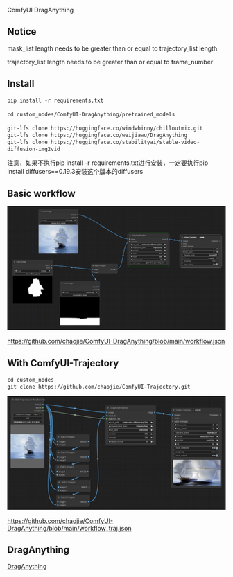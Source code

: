 ComfyUI DragAnything

## Notice

mask_list length needs to be greater than or equal to trajectory_list length

trajectory_list length needs to be greater than or equal to frame_number

## Install

```
pip install -r requirements.txt

cd custom_nodes/ComfyUI-DragAnything/pretrained_models

git-lfs clone https://huggingface.co/windwhinny/chilloutmix.git
git-lfs clone https://huggingface.co/weijiawu/DragAnything
git-lfs clone https://huggingface.co/stabilityai/stable-video-diffusion-img2vid
```

注意，如果不执行pip install -r requirements.txt进行安装，一定要执行pip install diffusers==0.19.3安装这个版本的diffusers

## Basic workflow

<img src="wf.png" raw=true>

https://github.com/chaojie/ComfyUI-DragAnything/blob/main/workflow.json

## With ComfyUI-Trajectory

```
cd custom_nodes
git clone https://github.com/chaojie/ComfyUI-Trajectory.git
```

<img src="wf_traj.png" raw=true>

https://github.com/chaojie/ComfyUI-DragAnything/blob/main/workflow_traj.json

## DragAnything

[DragAnything](https://github.com/showlab/DragAnything)
